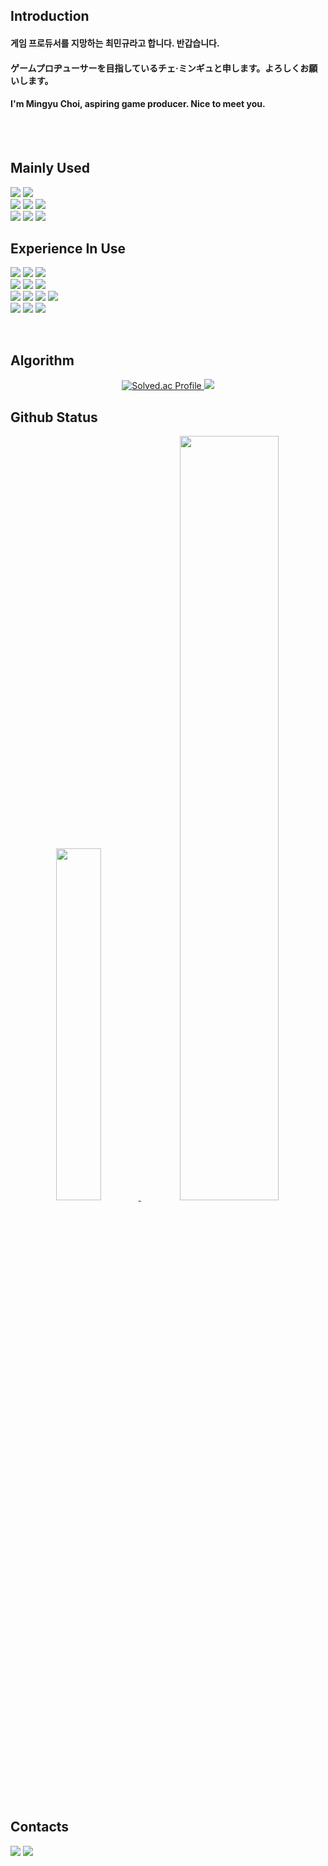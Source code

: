 <!--
**Mingyu0626/Mingyu0626** is a ✨ _special_ ✨ repository because its `README.md` (this file) appears on your GitHub profile.

Here are some ideas to get you started:

- 🔭 I’m currently working on ...
- 🌱 I’m currently learning ...
- 👯 I’m looking to collaborate on ...
- 🤔 I’m looking for help with ...
- 💬 Ask me about ...
- 📫 How to reach me: ...
- 😄 Pronouns: ...
- ⚡ Fun fact: ...
-->

## Introduction
#### 게임 프로듀서를 지망하는 최민규라고 합니다. 반갑습니다.
#### ゲームプロヂューサーを目指しているチェ·ミンギュと申します。よろしくお願いします。
#### I'm Mingyu Choi, aspiring game producer. Nice to meet you.

<br/><br/>

## Mainly Used
<p align="left">
    <img src="https://img.shields.io/badge/Unreal%20Engine-0E1128?style=flat&logo=unrealengine&logoColor=white"/>
    <img src="https://img.shields.io/badge/Unity-000000?style=flat&logo=unity&logoColor=white"/><br/>
    <img src="https://img.shields.io/badge/C++-00599C?style=flat&logo=cplusplus&logoColor=white"/>
    <img src="https://img.shields.io/badge/C%23-512BD4?style=flat&logo=csharp&logoColor=white"/>
    <img src="https://img.shields.io/badge/Visual%20Studio-5C2D91?style=flat&logo=visualstudio&logoColor=white"/><br/>
    <img src="https://img.shields.io/badge/Git-F05032?style=flat&logo=git&logoColor=white"/>
    <img src="https://img.shields.io/badge/Github-181717?style=flat&logo=github&logoColor=white"/>
    <img src="https://img.shields.io/badge/Notion-000000?style=flat&logo=notion&logoColor=white"/>
</p>


## Experience In Use
<p align="left">
    <img src="https://img.shields.io/badge/PyTorch-EE4C2C?style=flat&logo=pytorch&logoColor=white"/>
    <img src="https://img.shields.io/badge/MySQL-4479A1?style=flat&logo=mysql&logoColor=white"/>
    <img src="https://img.shields.io/badge/Firebase-FFCA28?style=flat&logo=firebase&logoColor=white"/><br/>
    <img src="https://img.shields.io/badge/C-F01F7A?style=flat&logo=c&logoColor=white"/>
    <img src="https://img.shields.io/badge/Python-3776AB?style=flat&logo=python&logoColor=white"/>
    <img src="https://img.shields.io/badge/Kotlin-7F52FF?style=flat&logo=kotlin&logoColor=white"/><br/>
    <img src="https://img.shields.io/badge/Google%20Colab-F9AB00?style=flat&logo=googlecolab&logoColor=white"/>
    <img src="https://img.shields.io/badge/Postman-FF6C37?style=flat&logo=postman&logoColor=white"/>
    <img src="https://img.shields.io/badge/Figma-F24E1E?style=flat&logo=figma&logoColor=white"/>
    <img src="https://img.shields.io/badge/Diagrams.net-F08705?style=flat&logo=diagramsdotnet&logoColor=white"/><br/>
    <img src="https://img.shields.io/badge/Android%20Studio-3DDC84?style=flat&logo=androidstudio&logoColor=3DDC84"/>
    <img src="https://img.shields.io/badge/IntelliJ%20IDEA-000000?style=flat&logo=intellijidea&logoColor=white"/>
    <img src="https://img.shields.io/badge/Visual%20Studio%20Code-007ACC?style=flat&logo=visualstudiocode&logoColor=white"/>
</p>

<br/>

## Algorithm
 <p align="center">
    <a href="https://solved.ac/mg010626/">
        <img src="http://mazassumnida.wtf/api/v2/generate_badge?boj=mg010626" alt="Solved.ac Profile"/>
        <img src="http://mazandi.herokuapp.com/api?handle=mg010626&theme=warm"/>
    </a>
</p>


## Github Status
<p align="center">
<a href="https://github.com/anuraghazra/github-readme-stats">
    <img src="https://github-readme-stats.vercel.app/api/top-langs/?username=Mingyu0626&layout=donut&show_icons=true&theme=material-palenight&hide_border=true&bg_color=20232a&icon_color=088A08&text_color=fff&title_color=088a08&count_private=true&exclude_repo=Face-Transfer-Application" width=38% />
</a>
<a href="https://github.com/anuraghazra/github-readme-stats">
  <img src="https://github-readme-stats.vercel.app/api?username=Mingyu0626&show_icons=true&theme=material-palenight&hide_border=true&bg_color=20232a&icon_color=088A08&text_color=fff&title_color=088A08&count_private=true" width=56% />
</a>
</p>

## Contacts
<a href="https://www.instagram.com/choimingyu_0626/?hl=ko" target="_blank"><img src="https://img.shields.io/badge/Instagram-black?style=flat&logo=Instagram&logoColor=E4405F"/><a>
<a href="https://www.notion.so/Road-to-Game-Director-511cc09d996f4fe49cea907fb00a9f9a" target="_blank"><img src="https://img.shields.io/badge/Notion-white?style=flat&logo=Notion&logoColor=000000"/><a>
